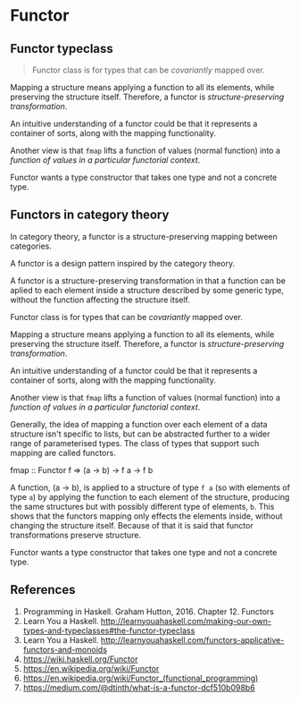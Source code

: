 # Functor


## Functor typeclass

> Functor class is for types that can be *covariantly* mapped over.

Mapping a structure means applying a function to all its elements, while preserving the structure itself. Therefore, a functor is *structure-preserving transformation*.

An intuitive understanding of a functor could be that it represents a container of sorts, along with the mapping functionality.

Another view is that `fmap` lifts a function of values (normal function) into a *function of values in a particular functorial context*.

Functor wants a type constructor that takes one type and not a concrete type.


## Functors in category theory

In category theory, a functor is a structure-preserving mapping between categories.

A functor is a design pattern inspired by the category theory.

A functor is a structure-preserving transformation in that a function can be aplied to each element inside a structure described by some generic type, without the function affecting the structure itself.

Functor class is for types that can be *covariantly* mapped over.

Mapping a structure means applying a function to all its elements, while preserving the structure itself. Therefore, a functor is *structure-preserving transformation*.

An intuitive understanding of a functor could be that it represents a container of sorts, along with the mapping functionality.


Another view is that `fmap` lifts a function of values (normal function) into a *function of values in a particular functorial context*.


Generally, the idea of mapping a function over each element of a data structure isn't specific to lists, but can be abstracted further to a wider range of parameterised types. The class of types that support such mapping are called functors.

fmap :: Functor f => (a -> b) -> f a -> f b

A function, (a -> b), is applied to a structure of type `f a` (so with elements of type `a`) by applying the function to each element of the structure, producing the same structures but with possibly different type of elements, `b`. This shows that the functors mapping only effects the elements inside, without changing the structure itself. Because of that it is said that functor transformations preserve structure.


Functor wants a type constructor that takes one type and not a concrete type.






## References

1. Programming in Haskell. Graham Hutton, 2016. Chapter 12. Functors
1. Learn You a Haskell. http://learnyouahaskell.com/making-our-own-types-and-typeclasses#the-functor-typeclass
1. Learn You a Haskell. http://learnyouahaskell.com/functors-applicative-functors-and-monoids
1. https://wiki.haskell.org/Functor
1. https://en.wikipedia.org/wiki/Functor
1. https://en.wikipedia.org/wiki/Functor_(functional_programming)
1. https://medium.com/@dtinth/what-is-a-functor-dcf510b098b6
